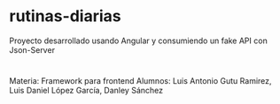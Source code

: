 # rutinas-diarias
Proyecto desarrollado usando Angular y consumiendo un fake API con Json-Server
#
Materia: Framework para frontend
Alumnos: Luis Antonio Gutu Ramirez, Luis Daniel López García, Danley Sánchez
